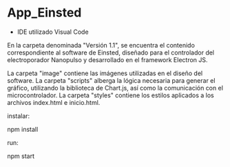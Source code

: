 # App_Einsted

- IDE utilizado Visual Code

En la carpeta denominada "Versión 1.1", se encuentra el contenido correspondiente al software de Einsted, diseñado para el controlador del electroporador Nanopulso y desarrollado en el framework Electron JS.

La carpeta "image" contiene las imágenes utilizadas en el diseño del software.
La carpeta "scripts" alberga la lógica necesaria para generar el gráfico, utilizando la biblioteca de Chart.js, así como la comunicación con el microcontrolador.
La carpeta "styles" contiene los estilos aplicados a los archivos index.html e inicio.html.

instalar:

npm install

run:

npm start
